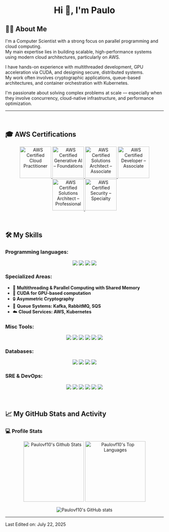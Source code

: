 <h1 align="center">Hi 👋, I'm Paulo</h1>




## 👨‍💻 About Me

I'm a Computer Scientist with a strong focus on parallel programming and cloud computing.  
My main expertise lies in building scalable, high-performance systems using modern cloud architectures, particularly on AWS.

I have hands-on experience with multithreaded development, GPU acceleration via CUDA, and designing secure, distributed systems.  
My work often involves cryptographic applications, queue-based architectures, and container orchestration with Kubernetes.

I'm passionate about solving complex problems at scale — especially when they involve concurrency, cloud-native infrastructure, and performance optimization.


-------------------
&emsp;

## 🎓 AWS Certifications

<p align="center">
  <!-- Foundational -->
  <a href="https://www.credly.com/earner/earned/badge/9e20b487-b921-4471-bf15-36b963da6f84" target="_blank" title="AWS Certified Cloud Practitioner">
    <img src="https://images.credly.com/images/4d4693bb-530e-4bca-9327-de07f3aa2348/image.png" alt="AWS Certified Cloud Practitioner" width="100px" />
  </a>
  <a href="https://www.credly.com/earner/earned/badge/16572c10-c05f-4668-a082-5ac770b2d362" target="_blank" title="AWS Certified Generative AI – Foundations">
    <img src="https://images.credly.com/images/00634f82-b07f-4bbd-a6bb-53de397fc3a6/image.png" alt="AWS Certified Generative AI – Foundations" width="100px" />
  </a>

  <!-- Associate -->
  <a href="https://www.credly.com/earner/earned/badge/a9d72c5f-8a5f-48ea-9a43-a931f79aa3e1" target="_blank" title="AWS Certified Solutions Architect – Associate">
    <img src="https://images.credly.com/images/0e284c3f-5164-4b21-8660-0d84737941bc/image.png" alt="AWS Certified Solutions Architect – Associate" width="100px" />
  </a>
  <a href="https://www.credly.com/earner/earned/badge/dfe1323d-3c7f-4cff-9b15-35b68af5b99c" target="_blank" title="AWS Certified Developer – Associate">
    <img src="https://images.credly.com/images/b9feab85-1a43-4f6c-99a5-631b88d5461b/image.png" alt="AWS Certified Developer – Associate" width="100px" />
  </a>

  <!-- Professional -->
  <a href="https://www.credly.com/earner/earned/badge/a9d72c5f-8a5f-48ea-9a43-a931f79aa3e1" target="_blank" title="AWS Certified Solutions Architect – Professional">
    <img src="https://images.credly.com/images/2d84e428-9078-49b6-a804-13c15383d0de/image.png" alt="AWS Certified Solutions Architect – Professional" width="100px" />
  </a>

  <!-- Specialty -->
  <a href="https://www.credly.com/earner/earned/badge/a9d72c5f-8a5f-48ea-9a43-a931f79aa3e1" target="_blank" title="AWS Certified Security – Specialty">
    <img src="https://images.credly.com/images/53acdae5-d69f-4dda-b650-d02ed7a50dd7/image.png" alt="AWS Certified Security – Specialty" width="100px" />
  </a>
</p>


&emsp;

## 🛠️ My Skills

### Programming languages:
<p align="center">
    <img src="https://img.shields.io/badge/-Python-000?&logo=Python" />
    <img src="https://img.shields.io/badge/-GO-000?&logo=Go" />
    <img src="https://img.shields.io/badge/-Rust-000?&logo=Rust" />
    <img src="https://img.shields.io/badge/-C-000?&logo=C" />
</p>

### Specialized Areas:
- 🧵 **Multithreading & Parallel Computing with Shared Memory**
- 🔋 **CUDA for GPU-based computation**
- 🔒 **Asymmetric Cryptography**
- 📜 **Queue Systems: Kafka, RabbitMQ, SQS**
- ☁️ **Cloud Services: AWS, Kubernetes**

### Misc Tools:
<p align="center">
    <img src="https://img.shields.io/badge/-Git-000?&logo=Git" />
    <img src="https://img.shields.io/badge/-GitHub-000?&logo=GitHub" />
    <img src="https://img.shields.io/badge/-Docker-000?&logo=Docker" />
    <img src="https://img.shields.io/badge/-Jira-000?&logo=Jira" />
    <img src="https://img.shields.io/badge/-VS%20Code-000?&logo=Visual-Studio-Code" />
    <img src="https://img.shields.io/badge/-Postman-000?&logo=Postman" />
</p>

### Databases:
<p align="center">
    <img src="https://img.shields.io/badge/-DynamoDB-000?&logo=Amazon-DynamoDB" />
    <img src="https://img.shields.io/badge/-MySQL-000?&logo=MySQL" />
    <img src="https://img.shields.io/badge/-RDS-000?&logo=Amazon-RDS" />
    <img src="https://img.shields.io/badge/-Redis-000?&logo=Redis" />
</p>

### SRE & DevOps:
<p align="center">
    <img src="https://img.shields.io/badge/-AWS-000?&logo=AWS" />
    <img src="https://img.shields.io/badge/-Terraform-000?&logo=Terraform" />
    <img src="https://img.shields.io/badge/-Kubernetes-000?&logo=Kubernetes" />
    <img src="https://img.shields.io/badge/-Prometheus-000?&logo=Prometheus" />
    <img src="https://img.shields.io/badge/-Grafana-000?&logo=Grafana" />
    <img src="https://img.shields.io/badge/-Nginx-000?&logo=Nginx" />
</p>

&emsp;

## 📈 My GitHub Stats and Activity

### 💻 Profile Stats

<p align="center">
    <img alt="Paulovf10's Github Stats" src="https://github-readme-stats.vercel.app/api/?username=Paulovf10&show_icons=true&include_all_commits=true&count_private=true&theme=react&hide_border=true&bg_color=1F222E&title_color=F85D7F&icon_color=F8D866" height="192px"/>
    <img alt="Paulovf10's Top Languages" src="https://github-readme-stats.vercel.app/api/top-langs/?username=Paulovf10&langs_count=8&layout=compact&theme=react&hide_border=true&bg_color=1F222E&title_color=F85D7F&icon_color=F8D866" height="192px"/>
</p>

<p align="center">
    <img alt="Paulovf10's GitHub stats" src="https://github-readme-streak-stats.herokuapp.com/?user=Paulovf10&theme=tokyonight"/>
</p>

------

Last Edited on: July 22, 2025

